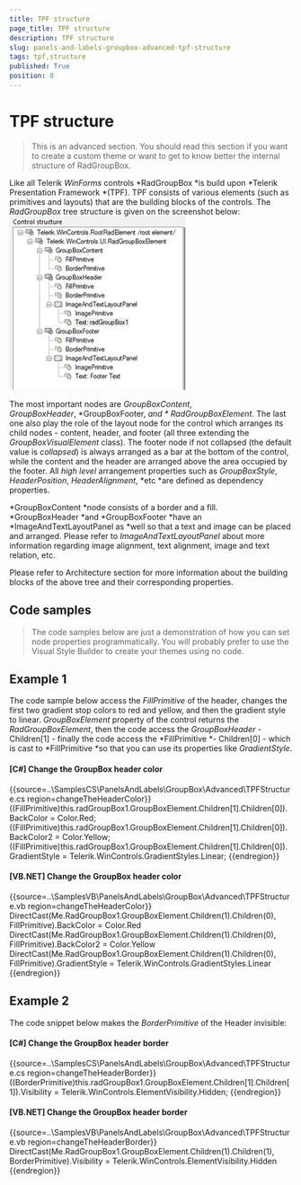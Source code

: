 ```yaml
---
title: TPF structure
page_title: TPF structure
description: TPF structure
slug: panels-and-labels-groupbox-advanced-tpf-structure
tags: tpf,structure
published: True
position: 0
---
```


# TPF structure



>This is an advanced section. You should read this section if you want to create a custom theme or want to get to know better the internal structure of RadGroupBox.

Like all Telerik *WinForms* controls *RadGroupBox *is build upon *Telerik Presentation Framework *(TPF). TPF consists of various elements (such as primitives and layouts) that are the building blocks of the controls. The *RadGroupBox* tree structure is given on the screenshot below: ![panels-and-labels-groupbox-advanced-tpf-structure 001](images/panels-and-labels-groupbox-advanced-tpf-structure001.png)

The most important nodes are *GroupBoxContent*,
        *GroupBoxHeader*, *GroupBoxFooter, *and
        * RadGroupBoxElement*. The last one also play the role of the layout
        node for the control which arranges its child nodes - content, header, and footer (all three
        extending the *GroupBoxVisualElement* class). The footer node if not
        collapsed (the default value is *collapsed*) is always arranged as
        a bar at the bottom of the control, while the content and the header are arranged above the area
        occupied by the footer. All *high level* arrangement properties such
        as *GroupBoxStyle*, *HeaderPosition*,
        *HeaderAlignment*, *etc *are defined as
        dependency properties.
      

*GroupBoxContent *node consists of a border and a fill. *GroupBoxHeader *and
      *GroupBoxFooter *have an *ImageAndTextLayoutPanel as *well so that a text and image
      can be placed and arranged. Please refer to *ImageAndTextLayoutPanel* about more information regarding image alignment,
      text alignment, image and text relation, etc.

Please refer to Architecture section for more information about the building blocks of the above tree and their corresponding properties.

## Code samples

>The code samples below are just a demonstration of how you can set node properties programmatically. You will probably prefer to use
          the Visual Style Builder to create your themes using no code. 

## Example 1

The code sample below access the *FillPrimitive* of the header, changes the first two gradient stop colors to red and yellow,
        and then the gradient style to linear. *GroupBoxElement* property of the control returns the *RadGroupBoxElement*,
        then the code access the *GroupBoxHeader* - Children[1] - finally the code access the *FillPrimitive *-
        Children[0] - which is cast to *FillPrimitive *so that you can use its properties like *GradientStyle*.

#### __[C#] Change the GroupBox header color__

{{source=..\SamplesCS\PanelsAndLabels\GroupBox\Advanced\TPFStructure.cs region=changeTheHeaderColor}}
	            ((FillPrimitive)this.radGroupBox1.GroupBoxElement.Children[1].Children[0]).BackColor = Color.Red;
	            ((FillPrimitive)this.radGroupBox1.GroupBoxElement.Children[1].Children[0]).BackColor2 = Color.Yellow;
	            ((FillPrimitive)this.radGroupBox1.GroupBoxElement.Children[1].Children[0]).GradientStyle = Telerik.WinControls.GradientStyles.Linear;
	{{endregion}}



#### __[VB.NET] Change the GroupBox header color__

{{source=..\SamplesVB\PanelsAndLabels\GroupBox\Advanced\TPFStructure.vb region=changeTheHeaderColor}}
	        DirectCast(Me.RadGroupBox1.GroupBoxElement.Children(1).Children(0), FillPrimitive).BackColor = Color.Red
	        DirectCast(Me.RadGroupBox1.GroupBoxElement.Children(1).Children(0), FillPrimitive).BackColor2 = Color.Yellow
	        DirectCast(Me.RadGroupBox1.GroupBoxElement.Children(1).Children(0), FillPrimitive).GradientStyle = Telerik.WinControls.GradientStyles.Linear
	{{endregion}}



## Example 2

The code snippet below makes the *BorderPrimitive* of the Header invisible:

#### __[C#] Change the GroupBox header border__

{{source=..\SamplesCS\PanelsAndLabels\GroupBox\Advanced\TPFStructure.cs region=changeTheHeaderBorder}}
	            ((BorderPrimitive)this.radGroupBox1.GroupBoxElement.Children[1].Children[1]).Visibility = Telerik.WinControls.ElementVisibility.Hidden;
	{{endregion}}



#### __[VB.NET] Change the GroupBox header border__

{{source=..\SamplesVB\PanelsAndLabels\GroupBox\Advanced\TPFStructure.vb region=changeTheHeaderBorder}}
	        DirectCast(Me.RadGroupBox1.GroupBoxElement.Children(1).Children(1), BorderPrimitive).Visibility = Telerik.WinControls.ElementVisibility.Hidden
	{{endregion}}


